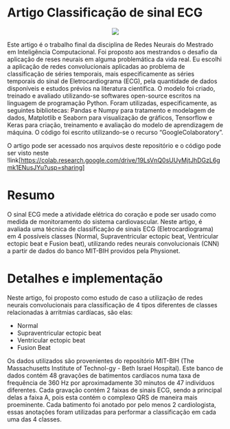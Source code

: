 # Artigo Classificação de sinal ECG

<p align="center">
  <img src="https://user-images.githubusercontent.com/67600860/178149400-19eea358-b3c9-4f8e-8f96-a4cf6a0d767d.png" />
</p>


Este artigo é o trabalho final da disciplina de Redes Neurais do Mestrado em Inteligência Computacional.
Foi proposto aos mestrandos o desafio da aplicação de reses neurais em alguma problemática da vida real. Eu escolhi a aplicação de redes convolucionais aplicadas ao problema de classificação de séries temporais, mais especificamente as séries temporais do sinal de Eletrocardiograma (ECG), pela quantidade de dados disponíveis e estudos prévios na literatura científica.
O modelo foi criado, treinado e avaliado utilizando-se softwares open-source escritos na linguagem de programação Python.
Foram utilizadas, especificamente, as seguintes bibliotecas: Pandas e Numpy para tratamento e modelagem de dados, Matplotlib e
Seaborn para visualização de gráficos, Tensorflow e Keras para criação, treinamento e avaliação do modelo de aprendizagem de
máquina. O código foi escrito utilizando-se o recurso “GoogleColaboratory”.

O artigo pode ser acessado nos arquivos deste repositório e o código pode ser visto neste !link[https://colab.research.google.com/drive/19LsVnQ0sUUyMjtJhDGzL6gmk1ENusJYu?usp=sharing]


#  Resumo

O sinal ECG mede a atividade elétrica do coração e
pode ser usado como medida de monitoramento do sistema
cardiovascular. Neste artigo, é avaliada uma técnica de
classificação de sinais ECG (Eletrocardiograma) em 4 possíveis
classes (Normal, Supraventricular ectopic beat, Ventricular ectopic
beat e Fusion beat), utilizando redes neurais convolucionais (CNN)
a partir de dados do banco MIT-BIH providos pela Physionet.

# Detalhes e implementação

Neste artigo, foi proposto como estudo de caso a utilização de redes neurais convolucionais para classificação de 4 tipos
diferentes de classes relacionadas à arritmias cardíacas, são elas: 
* Normal
* Supraventricular ectopic beat
* Ventricular ectopic beat
* Fusion Beat

Os dados utilizados são provenientes do repositório MIT-BIH (The Massachusetts Institute of Technol-gy - Beth Israel Hospital). Este banco de dados contém 48 gravações de batimentos cardíacos numa taxa de frequência de 360 Hz por aproximadamente 30 minutos de 47 indivíduos diferentes. Cada gravação contém 2 faixas de sinais ECG, sendo a principal delas a faixa A, pois esta contém o complexo QRS de maneira mais proeminente. Cada batimento foi anotado por pelo menos 2 cardiologista, essas anotações foram utilizadas para performar a classificação em cada uma das 4 classes. 
